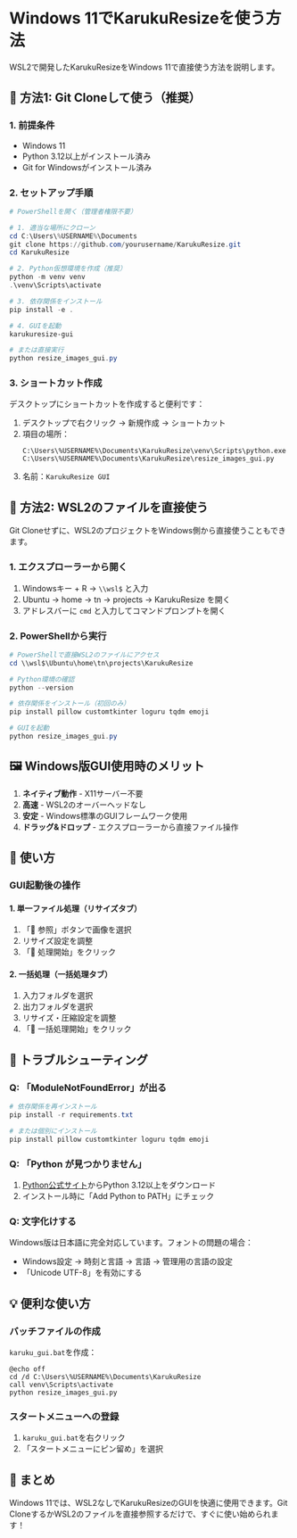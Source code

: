 # Windows 11でKarukuResizeを使う方法

WSL2で開発したKarukuResizeをWindows 11で直接使う方法を説明します。

## 🚀 方法1: Git Cloneして使う（推奨）

### 1. 前提条件
- Windows 11
- Python 3.12以上がインストール済み
- Git for Windowsがインストール済み

### 2. セットアップ手順

```powershell
# PowerShellを開く（管理者権限不要）

# 1. 適当な場所にクローン
cd C:\Users\%USERNAME%\Documents
git clone https://github.com/yourusername/KarukuResize.git
cd KarukuResize

# 2. Python仮想環境を作成（推奨）
python -m venv venv
.\venv\Scripts\activate

# 3. 依存関係をインストール
pip install -e .

# 4. GUIを起動
karukuresize-gui

# または直接実行
python resize_images_gui.py
```

### 3. ショートカット作成

デスクトップにショートカットを作成すると便利です：

1. デスクトップで右クリック → 新規作成 → ショートカット
2. 項目の場所：
   ```
   C:\Users\%USERNAME%\Documents\KarukuResize\venv\Scripts\python.exe C:\Users\%USERNAME%\Documents\KarukuResize\resize_images_gui.py
   ```
3. 名前：`KarukuResize GUI`

## 🎯 方法2: WSL2のファイルを直接使う

Git Cloneせずに、WSL2のプロジェクトをWindows側から直接使うこともできます。

### 1. エクスプローラーから開く

1. Windowsキー + R → `\\wsl$` と入力
2. Ubuntu → home → tn → projects → KarukuResize を開く
3. アドレスバーに `cmd` と入力してコマンドプロンプトを開く

### 2. PowerShellから実行

```powershell
# PowerShellで直接WSL2のファイルにアクセス
cd \\wsl$\Ubuntu\home\tn\projects\KarukuResize

# Python環境の確認
python --version

# 依存関係をインストール（初回のみ）
pip install pillow customtkinter loguru tqdm emoji

# GUIを起動
python resize_images_gui.py
```

## 🖼️ Windows版GUI使用時のメリット

1. **ネイティブ動作** - X11サーバー不要
2. **高速** - WSL2のオーバーヘッドなし
3. **安定** - Windows標準のGUIフレームワーク使用
4. **ドラッグ&ドロップ** - エクスプローラーから直接ファイル操作

## 📝 使い方

### GUI起動後の操作

#### 1. 単一ファイル処理（リサイズタブ）
1. 「📁 参照」ボタンで画像を選択
2. リサイズ設定を調整
3. 「🚀 処理開始」をクリック

#### 2. 一括処理（一括処理タブ）
1. 入力フォルダを選択
2. 出力フォルダを選択
3. リサイズ・圧縮設定を調整
4. 「🚀 一括処理開始」をクリック

## 🔧 トラブルシューティング

### Q: 「ModuleNotFoundError」が出る
```powershell
# 依存関係を再インストール
pip install -r requirements.txt

# または個別にインストール
pip install pillow customtkinter loguru tqdm emoji
```

### Q: 「Python が見つかりません」
1. [Python公式サイト](https://www.python.org/)からPython 3.12以上をダウンロード
2. インストール時に「Add Python to PATH」にチェック

### Q: 文字化けする
Windows版は日本語に完全対応しています。フォントの問題の場合：
- Windows設定 → 時刻と言語 → 言語 → 管理用の言語の設定
- 「Unicode UTF-8」を有効にする

## 💡 便利な使い方

### バッチファイルの作成

`karuku_gui.bat`を作成：
```batch
@echo off
cd /d C:\Users\%USERNAME%\Documents\KarukuResize
call venv\Scripts\activate
python resize_images_gui.py
```

### スタートメニューへの登録

1. `karuku_gui.bat`を右クリック
2. 「スタートメニューにピン留め」を選択

## 🎉 まとめ

Windows 11では、WSL2なしでKarukuResizeのGUIを快適に使用できます。Git CloneするかWSL2のファイルを直接参照するだけで、すぐに使い始められます！